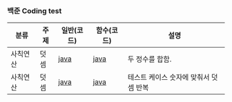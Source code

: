 ### 백준 Coding test

| 분류     | 주제 | 일반(코드)                                      | 함수(코드)                                      | 설명                                  |
| -------- | ---- | ----------------------------------------------- | ----------------------------------------------- | ------------------------------------- |
| 사칙연산 | 덧셈 | [java](https://www.acmicpc.net/source/51269777) | [java](https://www.acmicpc.net/source/51270688) | 두 정수를 합함.                       |
| 사칙연산 | 덧셈 | [java](https://www.acmicpc.net/source/51273187) | [java](https://www.acmicpc.net/source/51273412) | 테스트 케이스 숫자에 맞춰서 덧셈 반복 |
